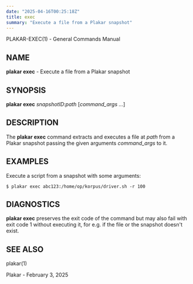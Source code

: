 ```yaml
---
date: "2025-04-16T00:25:18Z"
title: exec
summary: "Execute a file from a Plakar snapshot"
---
```

PLAKAR-EXEC(1) - General Commands Manual

## NAME

**plakar exec** - Execute a file from a Plakar snapshot

## SYNOPSIS

**plakar exec**
*snapshotID*:*path*
\[*command\_args&nbsp;...*]

## DESCRIPTION

The
**plakar exec**
command extracts and executes a file at
*path*
from a Plakar snapshot passing the given arguments
*command\_args*
to it.

## EXAMPLES

Execute a script from a snapshot with some arguments:

	$ plakar exec abc123:/home/op/korpus/driver.sh -r 100

## DIAGNOSTICS

**plakar exec**
preserves the exit code of the command but may also fail with exit
code 1 without executing it, for e.g. if the file or the snapshot
doesn't exist.

## SEE ALSO

plakar(1)

Plakar - February 3, 2025
